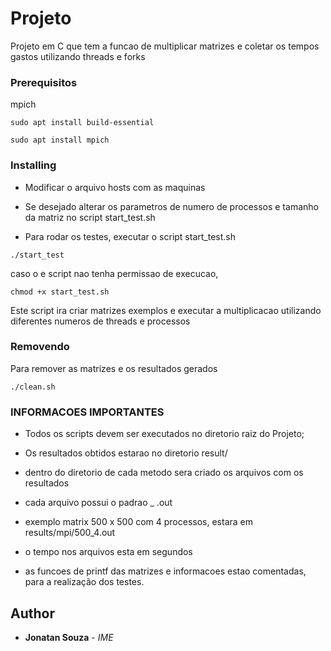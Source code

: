 # Projeto

Projeto em C que tem a funcao de multiplicar matrizes e coletar os tempos gastos utilizando threads e forks

### Prerequisitos

mpich 

```
sudo apt install build-essential

```
```
sudo apt install mpich

```


### Installing

- Modificar o arquivo hosts com as maquinas

- Se desejado alterar os parametros de numero de processos e tamanho da matriz no script start_test.sh

- Para rodar os testes, executar o script start_test.sh

```
./start_test
```

caso o e script nao tenha permissao de execucao,

```
chmod +x start_test.sh
```

Este script ira criar matrizes exemplos e executar a multiplicacao utilizando
diferentes numeros de threads e processos

### Removendo

Para remover as matrizes e os resultados gerados

```
./clean.sh
```

### INFORMACOES IMPORTANTES

- Todos os scripts devem ser executados no diretorio raiz do Projeto;

- Os resultados obtidos estarao no diretorio result/<metodo>

- dentro do diretorio de cada metodo sera criado os arquivos com os resultados

- cada arquivo possui o padrao <Numero de linhas da matriz> _ <Numero de processos>.out

- exemplo matrix 500 x 500 com 4 processos, estara em results/mpi/500_4.out

- o tempo nos arquivos esta em segundos

- as funcoes de printf das matrizes e informacoes estao comentadas, para a realização dos testes.

## Author

* **Jonatan Souza** - *IME*
